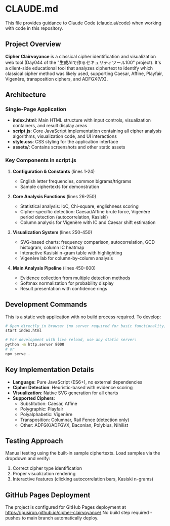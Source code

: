 # CLAUDE.md

This file provides guidance to Claude Code (claude.ai/code) when working with code in this repository.

## Project Overview

**Cipher Clairvoyance** is a classical cipher identification and visualization web tool (Day044 of the "生成AIで作るセキュリティツール100" project). It's a client-side educational tool that analyzes ciphertext to identify which classical cipher method was likely used, supporting Caesar, Affine, Playfair, Vigenère, transposition ciphers, and ADFGX(VX).

## Architecture

### Single-Page Application
- **index.html**: Main HTML structure with input controls, visualization containers, and result display areas
- **script.js**: Core JavaScript implementation containing all cipher analysis algorithms, visualization code, and UI interactions
- **style.css**: CSS styling for the application interface
- **assets/**: Contains screenshots and other static assets

### Key Components in script.js

1. **Configuration & Constants** (lines 1-24)
   - English letter frequencies, common bigrams/trigrams
   - Sample ciphertexts for demonstration

2. **Core Analysis Functions** (lines 26-250)
   - Statistical analysis: IoC, Chi-square, englishness scoring
   - Cipher-specific detection: Caesar/Affine brute force, Vigenère period detection (autocorrelation, Kasiski)
   - Column analysis for Vigenère with IC and Caesar shift estimation

3. **Visualization System** (lines 250-450)
   - SVG-based charts: frequency comparison, autocorrelation, GCD histogram, column IC heatmap
   - Interactive Kasiski n-gram table with highlighting
   - Vigenère lab for column-by-column analysis

4. **Main Analysis Pipeline** (lines 450-600)
   - Evidence collection from multiple detection methods
   - Softmax normalization for probability display
   - Result presentation with confidence rings

## Development Commands

This is a static web application with no build process required. To develop:

```bash
# Open directly in browser (no server required for basic functionality)
start index.html

# For development with live reload, use any static server:
python -m http.server 8000
# or
npx serve .
```

## Key Implementation Details

- **Language**: Pure JavaScript (ES6+), no external dependencies
- **Cipher Detection**: Heuristic-based with evidence scoring
- **Visualization**: Native SVG generation for all charts
- **Supported Ciphers**: 
  - Substitution: Caesar, Affine
  - Polygraphic: Playfair
  - Polyalphabetic: Vigenère
  - Transposition: Columnar, Rail Fence (detection only)
  - Other: ADFGX/ADFGVX, Baconian, Polybius, Nihilist

## Testing Approach

Manual testing using the built-in sample ciphertexts. Load samples via the dropdown and verify:
1. Correct cipher type identification
2. Proper visualization rendering
3. Interactive features (clicking autocorrelation bars, Kasiski n-grams)

## GitHub Pages Deployment

The project is configured for GitHub Pages deployment at https://ipusiron.github.io/cipher-clairvoyance/
No build step required - pushes to main branch automatically deploy.